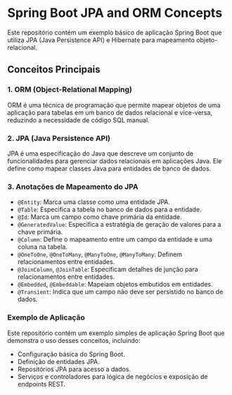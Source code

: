 # Spring Boot JPA and ORM Concepts

Este repositório contém um exemplo básico de aplicação Spring Boot que utiliza JPA (Java Persistence API) e Hibernate para mapeamento objeto-relacional.

## Conceitos Principais

### 1. ORM (Object-Relational Mapping)

ORM é uma técnica de programação que permite mapear objetos de uma aplicação para tabelas em um banco de dados relacional e vice-versa, reduzindo a necessidade de código SQL manual.

### 2. JPA (Java Persistence API)

JPA é uma especificação do Java que descreve um conjunto de funcionalidades para gerenciar dados relacionais em aplicações Java. Ele define como mapear classes Java para entidades de banco de dados.

### 3. Anotações de Mapeamento do JPA

- `@Entity`: Marca uma classe como uma entidade JPA.
- `@Table`: Especifica a tabela no banco de dados para a entidade.
- `@Id`: Marca um campo como chave primária da entidade.
- `@GeneratedValue`: Especifica a estratégia de geração de valores para a chave primária.
- `@Column`: Define o mapeamento entre um campo da entidade e uma coluna na tabela.
- `@OneToOne`, `@OneToMany`, `@ManyToOne`, `@ManyToMany`: Definem relacionamentos entre entidades.
- `@JoinColumn`, `@JoinTable`: Especificam detalhes de junção para relacionamentos entre entidades.
- `@Embedded`, `@Embeddable`: Mapeiam objetos embutidos em entidades.
- `@Transient`: Indica que um campo não deve ser persistido no banco de dados.

### Exemplo de Aplicação

Este repositório contém um exemplo simples de aplicação Spring Boot que demonstra o uso desses conceitos, incluindo:

- Configuração básica do Spring Boot.
- Definição de entidades JPA.
- Repositórios JPA para acesso a dados.
- Serviços e controladores para lógica de negócios e exposição de endpoints REST.

